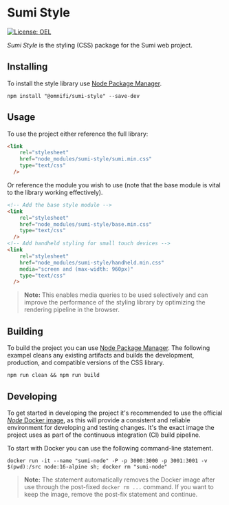 # Sumi Style

[![License: OEL](https://img.shields.io/badge/License-OEL-green.svg?style=flat)](https://git.omnifi.foundation/oel)

_Sumi Style_ is the styling (CSS) package for the Sumi web project. 

## Installing

To install the style library use [Node Package Manager](https://npmjs.org).

```
npm install "@omnifi/sumi-style" --save-dev
```

## Usage

To use the project either reference the full library:

```html
<link
    rel="stylesheet"
    href="node_modules/sumi-style/sumi.min.css"
    type="text/css"
  />
```

Or reference the module you wish to use (note that the base module is vital to the library working effectively). 

```html
<!-- Add the base style module -->
<link
    rel="stylesheet"
    href="node_modules/sumi-style/base.min.css"
    type="text/css"
  />
<!-- Add handheld styling for small touch devices -->
<link
    rel="stylesheet"
    href="node_modules/sumi-style/handheld.min.css"
    media="screen and (max-width: 960px)" 
    type="text/css"
  />
```

> **Note:** This enables media queries to be used selectively and can improve the performance of the styling library by optimizing the rendering pipeline in the browser.

## Building

To build the project you can use [Node Package Manager](https://npmjs.org). The following exampel cleans any existing artifacts and builds the development, production, and compatible versions of the CSS library. 

```
npm run clean && npm run build
```

## Developing

To get started in developing the project it's recommended to use the official [_Node_ Docker image](https://hub.docker.com/_/node/), as this will provide a consistent and reliable environment for developing and testing changes. It's the exact image the project uses as part of the continuous integration (CI) build pipeline.

To start with Docker you can use the following command-line statement.

```
docker run -it --name "sumi-node" -P -p 3000:3000 -p 3001:3001 -v $(pwd):/src node:16-alpine sh; docker rm "sumi-node"
```

> **Note:** The statement automatically removes the Docker image after use through the post-fixed `docker rm ...` command. If you want to keep the image, remove the post-fix statement and continue.

